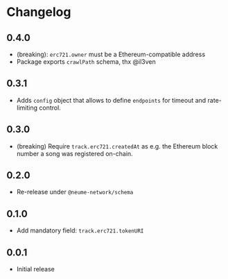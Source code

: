 # Changelog

## 0.4.0

- (breaking): `erc721.owner` must be a Ethereum-compatible address
- Package exports `crawlPath` schema, thx @il3ven

## 0.3.1

- Adds `config` object that allows to define `endpoints` for timeout and
  rate-limiting control.

## 0.3.0

- (breaking) Require `track.erc721.createdAt` as e.g. the Ethereum block number
  a song was registered on-chain.

## 0.2.0

- Re-release under `@neume-network/schema`

## 0.1.0

- Add mandatory field: `track.erc721.tokenURI`

## 0.0.1

- Initial release
